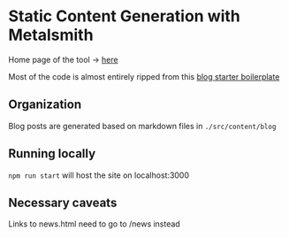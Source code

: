 # Static Content Generation with Metalsmith

Home page of the tool -> [here](https://metalsmith.io/)

Most of the code is almost entirely ripped from this [blog starter boilerplate](https://github.com/wernerglinka/metalsmith-blog-starter/tree/main)

## Organization

Blog posts are generated based on markdown files in `./src/content/blog`

## Running locally

`npm run start` will host the site on localhost:3000

## Necessary caveats

Links to news.html need to go to /news instead